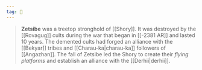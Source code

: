 ```yaml
---
tag: 🏰
---
```

> **Zetsibe** was a treetop stronghold of [[Shory]]. It was destroyed by the [[Rovagug]] cults during the war that began in [[-2381 AR]] and lasted 10 years. The demented cults had forged an alliance with the [[Bekyar]] tribes and [[Charau-ka|charau-ka]] followers of [[Angazhan]]. The fall of Zetsibe led the Shory to create their *flying platforms* and establish an alliance with the [[Derhii|derhii]].







